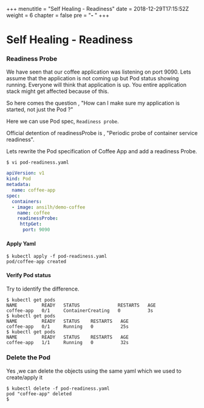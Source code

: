 +++
menutitle = "Self Healing - Readiness"
date = 2018-12-29T17:15:52Z
weight = 6
chapter = false
pre = "<b>- </b>"
+++

# Self Healing - Readiness

### Readiness Probe

We have seen that our coffee application was listening on port 9090.
Lets assume that the application is not coming up but Pod status showing running.
Everyone will think that application is up.
You entire application stack might get affected because of this.

So here comes the question , "How can I make sure my application is started, not just the Pod ?"

Here we can use Pod spec, `Readiness probe`.

Official detention of readinessProbe is , "Periodic probe of container service readiness".

Lets rewrite the Pod specification of Coffee App and add a readiness Probe.
```shell
$ vi pod-readiness.yaml
```

```yaml
apiVersion: v1
kind: Pod
metadata:
  name: coffee-app
spec:
  containers:
  - image: ansilh/demo-coffee
    name: coffee
    readinessProbe:
     httpGet:
      port: 9090
```

#### Apply Yaml
```shell
$ kubectl apply -f pod-readiness.yaml
pod/coffee-app created
```

#### Verify Pod status

Try to identify the difference.
```shell
$ kubectl get pods
NAME         READY   STATUS              RESTARTS   AGE
coffee-app   0/1     ContainerCreating   0          3s
$ kubectl get pods
NAME         READY   STATUS    RESTARTS   AGE
coffee-app   0/1     Running   0          25s
$ kubectl get pods
NAME         READY   STATUS    RESTARTS   AGE
coffee-app   1/1     Running   0          32s
```

### Delete the Pod
Yes ,we can delete the objects using the same yaml which we used to create/apply it
```shell
$ kubectl delete -f pod-readiness.yaml
pod "coffee-app" deleted
$
```

